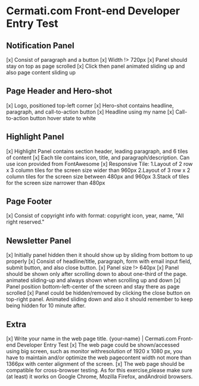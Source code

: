 # Cermati.com Front-end Developer Entry Test

## Notification Panel
  [x] Consist of paragraph and a button
  [x] Width !> 720px
  [x] Panel should stay on top as page scrolled
  [x] Click then panel animated sliding up and also page content sliding up

## Page Header and Hero-shot
  [x] Logo, positioned top-left corner
  [x] Hero-shot contains headline, paragraph, and call-to-action button
  [x] Headline using my name
  [x] Call-to-action button hover state to white

## Highlight Panel
  [x] Highlight Panel contains section header, leading paragraph, and 6 tiles of content
  [x] Each tile contains icon, title, and paragraph/description. Can use icon provided from FontAwesome
  [x] Responsive Tile:
      1.Layout of 2 row x 3 column tiles for the screen size wider than 960px
      2.Layout of 3 row x 2 column tiles for the screen size between 480px and 960px
      3.Stack of tiles for the screen size narrower than 480px

## Page Footer
  [x] Consist of copyright info with format: copyright icon, year, name, "All right reserved."

## Newsletter Panel
  [x] Initially panel hidden then it should show up by sliding from bottom to up properly
  [x] Consist of headline/title, paragraph, form with email input field, submit button, and also close button.
  [x] Panel size !> 640px
  [x] Panel should be shown only after scrolling down to about one-third of the page. animated sliding-up and always shown when scrolling up and down
  [x] Panel  position bottom-left-center of the screen and stay there as page scrolled
  [x] Panel could be hidden/removed by clicking the close button on top-right panel. Animated sliding down and also it should remember to keep being hidden for 10 minute after. 

## Extra
  [x] Write your name in the web page title.
      {your-name} | Cermati.com Front-end Developer Entry Test
  [x] The web page could be shown/accessed using big screen, such as monitor withresolution of 1920 x 1080 px, you have to maintain and/or optimize the web pagecontent width not more than 1366px with center alignment of the screen.
  [x] The web page should be compatible​ for cross-browser testing​. As for this exercise,please make sure (at least) it works on Google Chrome, Mozilla Firefox, andAndroid browsers.
####